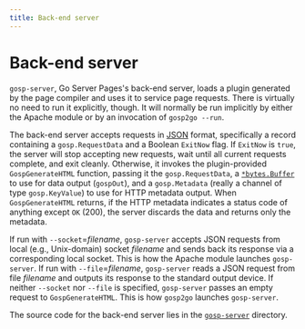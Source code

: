 ```yaml
---
title: Back-end server
---
```


Back-end server
===============

`gosp-server`, Go Server Pages's back-end server, loads a plugin generated by the page compiler and uses it to service page requests.  There is virtually no need to run it explicitly, though.  It will normally be run implicitly by either the Apache module or by an invocation of `gosp2go --run`.

The back-end server accepts requests in [JSON](https://json.org/) format, specifically a record containing a `gosp.RequestData` and a Boolean `ExitNow` flag.  If `ExitNow` is `true`, the server will stop accepting new requests, wait until all current requests complete, and exit cleanly.  Otherwise, it invokes the plugin-provided `GospGenerateHTML` function, passing it the `gosp.RequestData`, a [`*bytes.Buffer`](https://golang.org/pkg/bytes/#Buffer) to use for data output (`gospOut`), and a `gosp.Metadata` (really a channel of type `gosp.KeyValue`) to use for HTTP metadata output.  When `GospGenerateHTML` returns, if the HTTP metadata indicates a status code of anything except `OK` (200), the server discards the data and returns only the metadata.

If run with `--socket`=*filename*, `gosp-server` accepts JSON requests from local (e.g., Unix-domain) socket *filename* and sends back its response via a corresponding local socket.  This is how the Apache module launches `gosp-server`.  If run with `--file`=*filename*, `gosp-server` reads a JSON request from file *filename* and outputs its response to the standard output device.  If neither `--socket` nor `--file` is specified, `gosp-server` passes an empty request to `GospGenerateHTML`.  This is how `gosp2go` launches `gosp-server`.

The source code for the back-end server lies in the [`gosp-server`](https://github.com/spakin/gosp/tree/master/tools/src/gosp-server) directory. 

